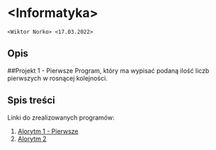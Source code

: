 # \<Informatyka>

`<Wiktor Norko> <17.03.2022>`

## Opis

##Projekt 1 - Pierwsze
Program, który ma wypisać podaną ilość liczb pierwszych w rosnącej kolejności.

## Spis treści

Linki do zrealizowanych programów:

1. [Alorytm 1 - Pierwsze](https://github.com/WiktorNorek/Informatyka/blob/main/pierwsze-final-2.cpp)
2. [Alorytm 2]()
